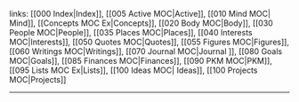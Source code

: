 links: [[000 Index|Index]], [[005 Active MOC|Active]], [[010 Mind MOC| Mind]], [[Concepts MOC Ex|Concepts]], [[020 Body MOC|Body]], [[030 People MOC|People]], [[035 Places MOC|Places]], [[040 Interests MOC|Interests]], [[050 Quotes MOC|Quotes]], [[055 Figures MOC|Figures]], [[060 Writings MOC|Writings]], [[070 Journal MOC|Journal ]], [[080 Goals MOC|Goals]], [[085 Finances MOC|Finances]], [[090 PKM MOC|PKM]], [[095 Lists MOC Ex|Lists]], [[100 Ideas MOC| Ideas]], [[100 Projects MOC|Projects]]

--- 